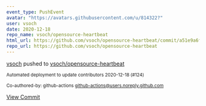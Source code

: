 ```yaml
---
event_type: PushEvent
avatar: "https://avatars.githubusercontent.com/u/814322?"
user: vsoch
date: 2020-12-18
repo_name: vsoch/opensource-heartbeat
html_url: https://github.com/vsoch/opensource-heartbeat/commit/a51e9a6fa2bb5c0a51167fa35bf006c62c7eca55
repo_url: https://github.com/vsoch/opensource-heartbeat
---
```


<a href='https://github.com/vsoch' target='_blank'>vsoch</a> pushed to <a href='https://github.com/vsoch/opensource-heartbeat' target='_blank'>vsoch/opensource-heartbeat</a>

<small>Automated deployment to update contributors 2020-12-18 (#124)

Co-authored-by: github-actions <github-actions@users.noreply.github.com></small>

<a href='https://github.com/vsoch/opensource-heartbeat/commit/a51e9a6fa2bb5c0a51167fa35bf006c62c7eca55' target='_blank'>View Commit</a>